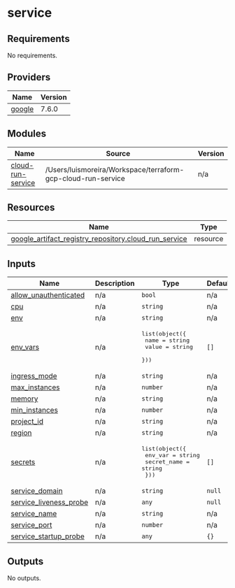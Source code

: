 # service

<!-- BEGINNING OF PRE-COMMIT-OPENTOFU DOCS HOOK -->
## Requirements

No requirements.

## Providers

| Name | Version |
|------|---------|
| <a name="provider_google"></a> [google](#provider\_google) | 7.6.0 |

## Modules

| Name | Source | Version |
|------|--------|---------|
| <a name="module_cloud-run-service"></a> [cloud-run-service](#module\_cloud-run-service) | /Users/luismoreira/Workspace/terraform-gcp-cloud-run-service | n/a |

## Resources

| Name | Type |
|------|------|
| [google_artifact_registry_repository.cloud_run_service](https://registry.terraform.io/providers/hashicorp/google/latest/docs/resources/artifact_registry_repository) | resource |

## Inputs

| Name | Description | Type | Default | Required |
|------|-------------|------|---------|:--------:|
| <a name="input_allow_unauthenticated"></a> [allow\_unauthenticated](#input\_allow\_unauthenticated) | n/a | `bool` | n/a | yes |
| <a name="input_cpu"></a> [cpu](#input\_cpu) | n/a | `string` | n/a | yes |
| <a name="input_env"></a> [env](#input\_env) | n/a | `string` | n/a | yes |
| <a name="input_env_vars"></a> [env\_vars](#input\_env\_vars) | n/a | <pre>list(object({<br/>    name  = string<br/>    value = string<br/>  }))</pre> | `[]` | no |
| <a name="input_ingress_mode"></a> [ingress\_mode](#input\_ingress\_mode) | n/a | `string` | n/a | yes |
| <a name="input_max_instances"></a> [max\_instances](#input\_max\_instances) | n/a | `number` | n/a | yes |
| <a name="input_memory"></a> [memory](#input\_memory) | n/a | `string` | n/a | yes |
| <a name="input_min_instances"></a> [min\_instances](#input\_min\_instances) | n/a | `number` | n/a | yes |
| <a name="input_project_id"></a> [project\_id](#input\_project\_id) | n/a | `string` | n/a | yes |
| <a name="input_region"></a> [region](#input\_region) | n/a | `string` | n/a | yes |
| <a name="input_secrets"></a> [secrets](#input\_secrets) | n/a | <pre>list(object({<br/>    env_var     = string<br/>    secret_name = string<br/>  }))</pre> | `[]` | no |
| <a name="input_service_domain"></a> [service\_domain](#input\_service\_domain) | n/a | `string` | `null` | no |
| <a name="input_service_liveness_probe"></a> [service\_liveness\_probe](#input\_service\_liveness\_probe) | n/a | `any` | `null` | no |
| <a name="input_service_name"></a> [service\_name](#input\_service\_name) | n/a | `string` | n/a | yes |
| <a name="input_service_port"></a> [service\_port](#input\_service\_port) | n/a | `number` | n/a | yes |
| <a name="input_service_startup_probe"></a> [service\_startup\_probe](#input\_service\_startup\_probe) | n/a | `any` | `{}` | no |

## Outputs

No outputs.
<!-- END OF PRE-COMMIT-OPENTOFU DOCS HOOK -->
